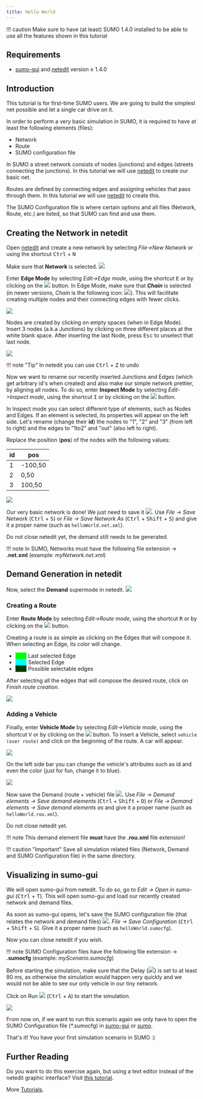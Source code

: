 ```yaml
---
title: Hello World
---
```


!!! caution
    Make sure to have (at least) SUMO 1.4.0 installed to be able to use all the features shown in this tutorial

## Requirements

- [sumo-gui](../sumo-gui.md) and [netedit](../Netedit/index.md) version ≥ 1.4.0

## Introduction

This tutorial is for first-time SUMO users. We are going to build the
simplest net possible and let a single car drive on it.

In order to perform a very basic simulation in SUMO, it is required to have at least the following elements (files):

- Network
- Route
- SUMO configuration file

In SUMO a street network consists of nodes
(junctions) and edges (streets connecting the junctions). In this tutorial we will use [netedit](../Netedit/index.md) to create our basic net.

Routes are defined by connecting edges and assigning vehicles that pass through them. In this tutorial we will use [netedit](../Netedit/index.md) to create this.

The SUMO Configuration file is where certain options and all files (Network, Route, etc.) are listed, so that SUMO can find and use them.

## Creating the Network in netedit

Open [netedit](../Netedit/index.md) and create a new network by selecting *File-\>New Network* or using the shortcut <kbd>Ctrl</kbd> + <kbd>N</kbd>


Make sure that **Network** is selected.
![](../images/HelloWorld_netedit_network.png)

Enter **Edge Mode** by selecting *Edit-\>Edge mode*, using the shortcut <kbd>E</kbd> or by clicking on the ![](../images/icon_modecreateedge.png) button.
In Edge Mode, make sure that ***Chain*** is selected (in newer versions, *Chain* is the following icon: ![](../images/icon_checkbox_chain.png)). This will facilitate creating multiple nodes and their connecting edges with fewer clicks.

![](../images/HelloWorld_netedit_chainmode.png)

Nodes are created by clicking on empty spaces (when in Edge Mode). Insert 3 nodes (a.k.a Junctions) by clicking on three different places at the white blank space.
After inserting the last Node, press <kbd>Esc</kbd> to unselect that last node.

![](../images/HelloWorld_create_network.gif)

!!! note "Tip"
    In netedit you can use <kbd>Ctrl</kbd> + <kbd>Z</kbd> to undo


Now we want to rename our recently inserted Junctions and Edges (which get arbitrary id's when created) and also make our simple network prettier, by aligning all nodes.
To do so, enter **Inspect Mode** by selecting *Edit-\>Inspect mode*, using the shortcut <kbd>I</kbd> or by clicking on the ![](../images/icon_modeinspect.png) button.

In Inspect mode you can select different type of elements, such as Nodes and Edges. If an element is selected, its properties will appear on the left side.
Let's rename (change their **id**) the nodes to "1", "2" and "3" (from left to right) and the edges to "1to2" and "out" (also left to right).

Replace the position (**pos**) of the nodes with the following values:

| id | pos     |
|----|---------|
| 1  | -100,50 |
| 2  | 0,50    |
| 3  | 100,50  |

![](../images/HelloWorld_edit_nodes.gif)

Our very basic network is done! We just need to save it ![](../images/icon_save.png). Use *File -\> Save Network* (<kbd>Ctrl</kbd> + <kbd>S</kbd>) or *File -\> Save Network As* (<kbd>Ctrl</kbd> + <kbd>Shift</kbd> + <kbd>S</kbd>) and give it a proper name (such as `helloWorld.net.xml`).

Do not close netedit yet, the demand still needs to be generated.

!!! note
    In SUMO, Networks must have the following file extension -> **.net.xml** (example: *myNetwork.net.xml*)



## Demand Generation in netedit

Now, select the **Demand** supermode in netedit.
![](../images/HelloWorld_netedit_demand.png)

### Creating a Route

Enter **Route Mode** by selecting *Edit-\>Route mode*, using the shortcut <kbd>R</kbd> or by clicking on the ![](../images/icon_moderoute.png) button.

Creating a route is as simple as clicking on the Edges that will compose it. When selecting an Edge, its color will change.

- <span style="color:#00ff00; background:#00ff00">FOO</span> Last selected Edge
- <span style="color:#00ffff; background:#00ffff">FOO</span> Selected Edge
- <span style="color:#004000; background:#004000">FOO</span> Possible selectable edges

After selecting all the edges that will compose the desired route, click on *Finish route creation*.

![](../images/HelloWorld_create_route.gif)

### Adding a Vehicle

Finally, enter **Vehicle Mode** by selecting *Edit-\>Vehicle mode*, using the shortcut <kbd>V</kbd> or by clicking on the ![](../images/icon_modevehicle.png) button.
To insert a Vehicle, select `vehicle (over route)` and click on the beginning of the route. A car will appear.

![](../images/HelloWorld_create_car.gif)

On the left side bar you can change the vehicle's attributes such as id and even the color (just for fun, change it to blue).

![](../images/HelloWorld_edit_car.gif)

Now save the Demand (route + vehicle) file ![](../images/icon_save.png).
Use *File -\> Demand elements -\> Save demand elements* (<kbd>Ctrl</kbd> + <kbd>Shift</kbd> + <kbd>D</kbd>) or *File -\> Demand elements -\> Save demand elements as* and give it a proper name (such as `helloWorld.rou.xml`).

Do not close netedit yet.

!!! note
    This demand element file **must** have the **.rou.xml** file extension!

!!! caution "Important"
    Save all simulation related files (Network, Demand and SUMO Configuration file) in the same directory.

## Visualizing in sumo-gui

We will open sumo-gui from netedit. To do so, go to *Edit -\> Open in sumo-gui* (<kbd>Ctrl</kbd> + <kbd>T</kbd>). This will open sumo-gui and load our recently created network and demand files.

As soon as sumo-gui opens, let's save the SUMO configuration file (that relates the network and demand files) ![](../images/icon_save.png).
*File -\> Save Configuration* (<kbd>Ctrl</kbd> + <kbd>Shift</kbd> + <kbd>S</kbd>). Give it a proper name (such as `helloWorld.sumocfg`).

Now you can close netedit if you wish.

!!! note
    SUMO Configuration files have the following file extension -> **.sumocfg** (example: *myScenario.sumocfg*)

Before starting the simulation, make sure that the Delay (![](../images/Delay.png)) is set to at least 80 ms, as otherwise the simulation would happen very quickly and we would not be able to see our only vehicle in our tiny network.

Click on Run ![](../images/icon_play.png) (<kbd>Ctrl</kbd> + <kbd>A</kbd>) to start the simulation.

![](../images/HelloWorld_5.gif)

From now on, if we want to run this scenario again we only have to open the SUMO Configuration file (*.sumocfg) in [sumo-gui](../sumo-gui.md) or [sumo](../sumo.md).

That's it! You have your first simulation scenario in SUMO :)

## Further Reading

Do you want to do this exercise again, but using a text editor instead of the netedit graphic interface? Visit [this tutorial](Hello_SUMO.md).

More [Tutorials](index.md).
